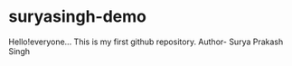 # suryasingh-demo
Hello!everyone...
This is my first github repository.
Author- Surya Prakash Singh 


